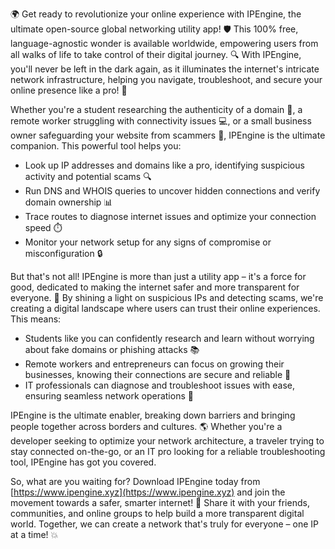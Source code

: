 🌍 Get ready to revolutionize your online experience with IPEngine, the ultimate open-source global networking utility app! 🛡️ This 100% free, language-agnostic wonder is available worldwide, empowering users from all walks of life to take control of their digital journey. 🔍 With IPEngine, you'll never be left in the dark again, as it illuminates the internet's intricate network infrastructure, helping you navigate, troubleshoot, and secure your online presence like a pro! 📡

Whether you're a student researching the authenticity of a domain 🤔, a remote worker struggling with connectivity issues 💻, or a small business owner safeguarding your website from scammers 👀, IPEngine is the ultimate companion. This powerful tool helps you:

* Look up IP addresses and domains like a pro, identifying suspicious activity and potential scams 🔍
* Run DNS and WHOIS queries to uncover hidden connections and verify domain ownership 📊
* Trace routes to diagnose internet issues and optimize your connection speed ⏱️
* Monitor your network setup for any signs of compromise or misconfiguration 🔒

But that's not all! IPEngine is more than just a utility app – it's a force for good, dedicated to making the internet safer and more transparent for everyone. 🌟 By shining a light on suspicious IPs and detecting scams, we're creating a digital landscape where users can trust their online experiences. This means:

* Students like you can confidently research and learn without worrying about fake domains or phishing attacks 📚
* Remote workers and entrepreneurs can focus on growing their businesses, knowing their connections are secure and reliable 💼
* IT professionals can diagnose and troubleshoot issues with ease, ensuring seamless network operations 🔧

IPEngine is the ultimate enabler, breaking down barriers and bringing people together across borders and cultures. 🌎 Whether you're a developer seeking to optimize your network architecture, a traveler trying to stay connected on-the-go, or an IT pro looking for a reliable troubleshooting tool, IPEngine has got you covered.

So, what are you waiting for? Download IPEngine today from [https://www.ipengine.xyz](https://www.ipengine.xyz) and join the movement towards a safer, smarter internet! 🚀 Share it with your friends, communities, and online groups to help build a more transparent digital world. Together, we can create a network that's truly for everyone – one IP at a time! 💥
